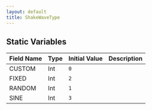 ```yaml
---
layout: default
title: ShakeWaveType
---
```


## Static Variables

| Field Name | Type | Initial Value | Description |
| ------------ | ------ | --------------- | ------------- |
| CUSTOM | Int | `0` |  |
| FIXED | Int | `2` |  |
| RANDOM | Int | `1` |  |
| SINE | Int | `3` |  |
